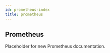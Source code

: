 ```yaml
---
id: prometheus-index
title: prometheus
---
```


## Prometheus

Placeholder for new Prometheus documentation.  
